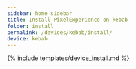 ```yaml
---
sidebar: home_sidebar
title: Install PixelExperience on kebab
folder: install
permalink: /devices/kebab/install/
device: kebab
---
```

{% include templates/device_install.md %}
